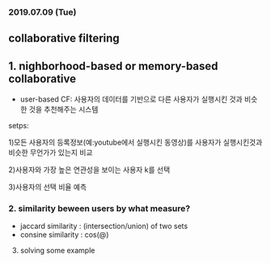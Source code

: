### 2019.07.09 (Tue)

## collaborative filtering

## 1. nighborhood-based or memory-based collaborative

  - user-based CF: 사용자의 데이터를 기반으로 다른 사용자가 실행시킨 것과 비슷한 것을 추천해주는 시스템

setps:

1)모든 사용자의 등록정보(예:youtube에서 실행시킨 동영상)를 사용자가 실행시킨것과 비슷한 무언가가 있는지 비교

2)사용자와 가장 높은 연관성을 보이는 사용자 k를 선택

3)사용자의 선택 비율 예측


### 2. similarity beween users by what measure?
 
   - jaccard similarity : (intersection/union) of two sets
   - consine similarity : cos(@)
  
  3. solving some example

